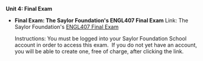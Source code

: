 **Unit 4: Final Exam** <span id="4"></span> 
-   **Final Exam: The Saylor Foundation's ENGL407 Final Exam**
    Link: The Saylor Foundation's [ENGL407 Final
    Exam](http://school.saylor.org/mod/quiz/view.php?id=261)  
      
     Instructions: You must be logged into your Saylor Foundation School
    account in order to access this <span class="il">exam</span>.  If
    you do not yet have an account, you will be able to create one, free
    of charge, after clicking the link.


